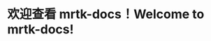 # <a name="welcome-to-mrtk-docs"></a><span data-ttu-id="944a8-101">欢迎查看 mrtk-docs！</span><span class="sxs-lookup"><span data-stu-id="944a8-101">Welcome to mrtk-docs!</span></span>